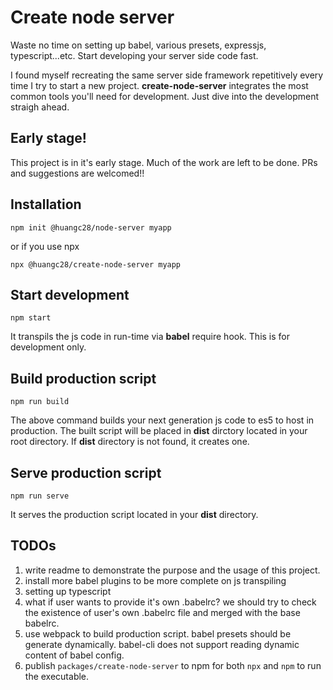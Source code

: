 # Create node server

Waste no time on setting up babel, various presets, expressjs, typescript...etc.
Start developing your server side code fast.

I found myself recreating the same server side framework repetitively every time I try to
start a new project. **create-node-server** integrates the most common tools you'll need
for development. Just dive into the development straigh ahead.

## Early stage!

This project is in it's early stage. Much of the work are left to be done. PRs and suggestions are welcomed!!

## Installation

`npm init @huangc28/node-server myapp`

or if you use npx

`npx @huangc28/create-node-server myapp`

## Start development

`npm start`

It transpils the js code in run-time via **babel** require hook. This is for development only.

## Build production script

`npm run build`

The above command builds your next generation js code to es5 to host in production.
The built script will be placed in **dist** dirctory located in your root directory.
If **dist** directory is not found, it creates one.

## Serve production script

`npm run serve`

It serves the production script located in your **dist** directory.

## TODOs

1. write readme to demonstrate the purpose and the usage of this project.
2. install more babel plugins to be more complete on js transpiling
3. setting up typescript
4. what if user wants to provide it's own .babelrc? we should try to check the existence of user's own
.babelrc file and merged with the base babelrc.
5. use webpack to build production script. babel presets should be generate dynamically. babel-cli does not support reading dynamic content of babel config.
6. publish `packages/create-node-server` to npm for both `npx` and `npm` to run the executable.